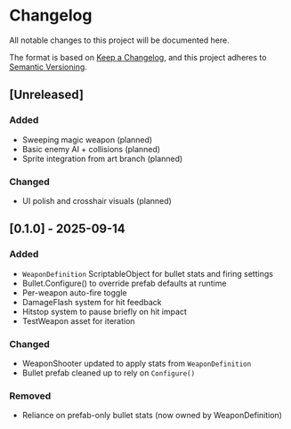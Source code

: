 # Changelog
All notable changes to this project will be documented here.

The format is based on [Keep a Changelog](https://keepachangelog.com/en/1.1.0/),
and this project adheres to [Semantic Versioning](https://semver.org/spec/v2.0.0.html).

## [Unreleased]
### Added
- Sweeping magic weapon (planned)
- Basic enemy AI + collisions (planned)
- Sprite integration from art branch (planned)

### Changed
- UI polish and crosshair visuals (planned)

## [0.1.0] - 2025-09-14
### Added
- `WeaponDefinition` ScriptableObject for bullet stats and firing settings
- Bullet.Configure() to override prefab defaults at runtime
- Per-weapon auto-fire toggle
- DamageFlash system for hit feedback
- Hitstop system to pause briefly on hit impact
- TestWeapon asset for iteration

### Changed
- WeaponShooter updated to apply stats from `WeaponDefinition`
- Bullet prefab cleaned up to rely on `Configure()`

### Removed
- Reliance on prefab-only bullet stats (now owned by WeaponDefinition)

